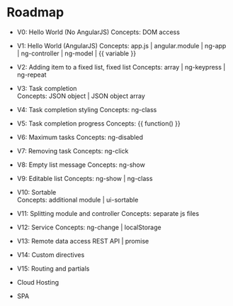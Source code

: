 ﻿Roadmap
========================

* V0: Hello World (No AngularJS) 
	Concepts: DOM access 
* V1: Hello World (AngularJS) 
	Concepts: app.js | angular.module | ng-app | ng-controller | ng-model | {{ variable }}
* V2: Adding item to a fixed list, fixed list 
	Concepts: array | ng-keypress | ng-repeat
* V3: Task completion  
	Concepts: JSON object | JSON object array
* V4: Task completion styling
	Concepts: ng-class
* V5: Task completion progress 
	Concepts: {{ function() }}
* V6: Maximum tasks 
	Concepts: ng-disabled
* V7: Removing task 
	Concepts: ng-click
* V8: Empty list message 
	Concepts: ng-show
* V9: Editable list 
	Concepts: ng-show | ng-class 
* V10: Sortable  
	Concepts: additional module | ui-sortable
* V11: Splitting module and controller 
	 Concepts: separate js files 
* V12: Service 
	Concepts: ng-change | localStorage


* V13: Remote data access 
	REST API | promise
* V14: Custom directives 
* V15: Routing and partials 
* Cloud Hosting 
* SPA
